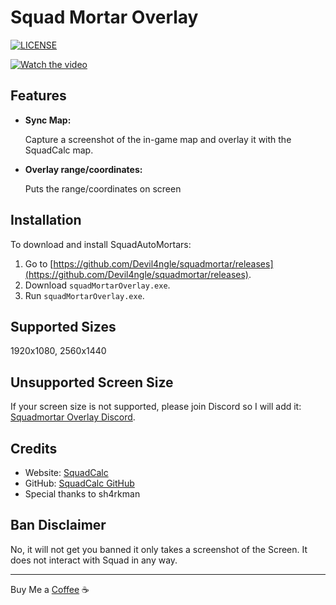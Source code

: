 # Squad Mortar Overlay

<a href="https://github.com/Devil4ngle/squadmortar/blob/master/LICENSE.md"><img src="https://img.shields.io/github/license/Naereen/StrapDown.js.svg" alt="LICENSE"></a>

[![Watch the video](https://img.youtube.com/vi/TLvbOeEAM0o/hqdefault.jpg)](https://www.youtube.com/watch?v=TLvbOeEAM0o)

## Features
  
- **Sync Map:**

   Capture a screenshot of the in-game map and overlay it with the SquadCalc map.

- **Overlay range/coordinates:**

   Puts the range/coordinates on screen

## Installation
To download and install SquadAutoMortars:
1. Go to [https://github.com/Devil4ngle/squadmortar/releases](https://github.com/Devil4ngle/squadmortar/releases).
2. Download `squadMortarOverlay.exe`.
3. Run `squadMortarOverlay.exe`.

## Supported Sizes
1920x1080, 2560x1440

## Unsupported Screen Size
If your screen size is not supported, please join Discord so I will add it: [Squadmortar Overlay Discord](https://discord.gg/Qc5y4satdz).

## Credits
- Website: [SquadCalc](https://squadcalc.app/)
- GitHub: [SquadCalc GitHub](https://github.com/sh4rkman/SquadCalc)
- Special thanks to sh4rkman

## Ban Disclaimer
No, it will not get you banned it only takes a screenshot of the Screen. It does not interact with Squad in any way.

---

Buy Me a [Coffee](https://www.buymeacoffee.com/devil4ngle) :coffee: 
